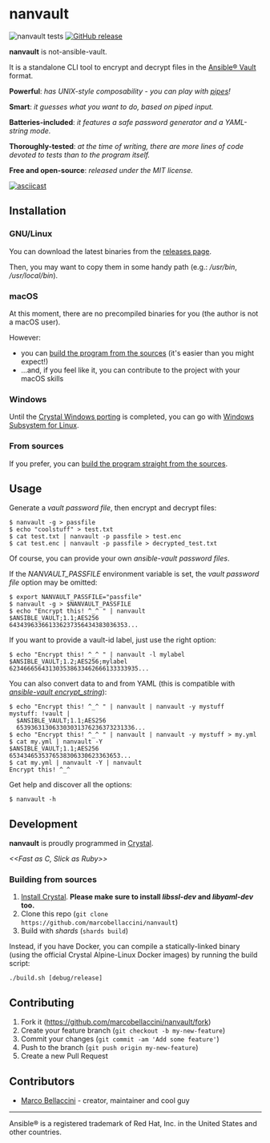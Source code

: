 # nanvault

![nanvault tests](https://github.com/marcobellaccini/nanvault/workflows/nanvault%20tests/badge.svg)
[![GitHub release](https://img.shields.io/github/release/marcobellaccini/nanvault.svg)](https://github.com/marcobellaccini/nanvault/releases)

**nanvault** is not-ansible-vault.

It is a standalone CLI tool to encrypt and decrypt files in the [Ansible® Vault](https://docs.ansible.com/ansible/latest/user_guide/vault.html) format.

**Powerful**: *has UNIX-style composability - you can play with [pipes](https://en.wikipedia.org/wiki/Pipeline_(Unix))!*

**Smart**: *it guesses what you want to do, based on piped input.*

**Batteries-included**: *it features a safe password generator and a YAML-string mode.*

**Thoroughly-tested**: *at the time of writing, there are more lines of code devoted to tests than to the program itself.*

**Free and open-source**: *released under the MIT license.*

[![asciicast](https://asciinema.org/a/302642.svg)](https://asciinema.org/a/302642)

## Installation

### GNU/Linux

You can download the latest binaries from the [releases page](https://github.com/marcobellaccini/nanvault/releases).

Then, you may want to copy them in some handy path (e.g.: */usr/bin*, */usr/local/bin*).

### macOS

At this moment, there are no precompiled binaries for you (the author is not a macOS user).

However:
- you can [build the program from the sources](#Building-from-sources) (it's easier than you might expect!)
- ...and, if you feel like it, you can contribute to the project with your macOS skills

### Windows

Until the [Crystal Windows porting](https://github.com/crystal-lang/crystal/wiki/Porting-to-Windows) is completed,
you can go with [Windows Subsystem for Linux](https://docs.microsoft.com/en-us/windows/wsl/install-win10).

### From sources

If you prefer, you can [build the program straight from the sources](#Building-from-sources).

## Usage

Generate a *vault password file*, then encrypt and decrypt files:
```
$ nanvault -g > passfile
$ echo "coolstuff" > test.txt
$ cat test.txt | nanvault -p passfile > test.enc
$ cat test.enc | nanvault -p passfile > decrypted_test.txt

```

Of course, you can provide your own *ansible-vault password files*.

If the *NANVAULT_PASSFILE* environment variable is set, the *vault password file* option may be omitted:
```
$ export NANVAULT_PASSFILE="passfile"
$ nanvault -g > $NANVAULT_PASSFILE
$ echo "Encrypt this! ^_^ " | nanvault
$ANSIBLE_VAULT;1.1;AES256
643439633661336237356434383036353...

```

If you want to provide a vault-id label, just use the right option:
```
$ echo "Encrypt this! ^_^ " | nanvault -l mylabel
$ANSIBLE_VAULT;1.2;AES256;mylabel
623466656431303538633462666133333935...
```

You can also convert data to and from YAML (this is compatible with [*ansible-vault encrypt_string*](https://docs.ansible.com/ansible/latest/user_guide/vault.html#use-encrypt-string-to-create-encrypted-variables-to-embed-in-yaml)):
```
$ echo "Encrypt this! ^_^ " | nanvault | nanvault -y mystuff
mystuff: !vault |
  $ANSIBLE_VAULT;1.1;AES256
  653936313063303031376236373231336...
$ echo "Encrypt this! ^_^ " | nanvault | nanvault -y mystuff > my.yml
$ cat my.yml | nanvault -Y
$ANSIBLE_VAULT;1.1;AES256
6534346535376538306330623363653...
$ cat my.yml | nanvault -Y | nanvault
Encrypt this! ^_^
```


Get help and discover all the options:
```
$ nanvault -h

```

## Development

**nanvault** is proudly programmed in [Crystal](https://crystal-lang.org/).

*<<Fast as C, Slick as Ruby>>*

### Building from sources

1. [Install Crystal](https://crystal-lang.org/install/).
**Please make sure to install *libssl-dev* and *libyaml-dev* too.**
2. Clone this repo (`git clone https://github.com/marcobellaccini/nanvault`)
3. Build with *shards* (`shards build`)

Instead, if you have Docker, you can compile a statically-linked binary (using
the official Crystal Alpine-Linux Docker images) by running the build script:
```
./build.sh [debug/release]
```

## Contributing

1. Fork it (<https://github.com/marcobellaccini/nanvault/fork>)
2. Create your feature branch (`git checkout -b my-new-feature`)
3. Commit your changes (`git commit -am 'Add some feature'`)
4. Push to the branch (`git push origin my-new-feature`)
5. Create a new Pull Request

## Contributors

- [Marco Bellaccini](https://github.com/marcobellaccini) - creator, maintainer and cool guy

---

Ansible® is a registered trademark of Red Hat, Inc. in the United States and other countries.
